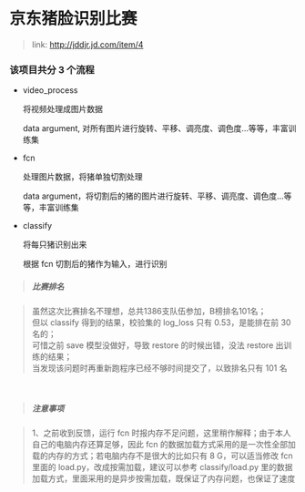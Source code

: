 # 京东猪脸识别比赛

> link: http://jddjr.jd.com/item/4

### 该项目共分 3 个流程

- video_process

    将视频处理成图片数据

    data argument, 对所有图片进行旋转、平移、调亮度、调色度...等等，丰富训练集

- fcn

    处理图片数据，将猪单独切割处理

    data argument，将切割后的猪的图片进行旋转、平移、调亮度、调色度...等等，丰富训练集

- classify

    将每只猪识别出来

    根据 fcn 切割后的猪作为输入，进行识别

>##### 比赛排名

> 虽然这次比赛排名不理想，总共1386支队伍参加，B榜排名101名；<br>
但以 classify 得到的结果，校验集的 log_loss 只有 0.53，是能排在前 30 名的；<br>可惜之前 save 模型没做好，导致 restore 的时候出错，没法 restore 出训练的结果；<br>当发现该问题时再重新跑程序已经不够时间提交了，以致排名只有 101 名

<br>

>##### 注意事项

> 1、之前收到反馈，运行 fcn 时报内存不足问题，这里稍作解释；由于本人自己的电脑内存还算足够，因此 fcn 的数据加载方式采用的是一次性全部加载的内存的方式；若电脑内存不是很大的比如只有 8 G，可以适当修改 fcn 里面的 load.py，改成按需加载，建议可以参考 classify/load.py 里的数据加载方式，里面采用的是异步按需加载，既保证了内存问题，也保证了速度
